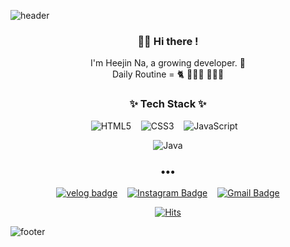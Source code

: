 ![header](https://capsule-render.vercel.app/api?type=slice&color=auto&height=300&section=header&text=Heejin%20Na&fontSize=90)

<h3 align="center">👋🏻 Hi there !</h3>
<p align="center">
I'm Heejin Na, a growing developer. 🌱 <br>
Daily Routine = 🐈 👩🏻‍💻 🏃🏻‍♀
</p>

<h3 align="center">✨ Tech Stack ✨</h3>
<div align="center">

![HTML5](https://img.shields.io/badge/html5-%23E34F26.svg?style=for-the-badge&logo=html5&logoColor=white)&nbsp;&nbsp;&nbsp;
![CSS3](https://img.shields.io/badge/css3-%231572B6.svg?style=for-the-badge&logo=css3&logoColor=white)&nbsp;&nbsp;&nbsp;
![JavaScript](https://img.shields.io/badge/javascript-%23323330.svg?style=for-the-badge&logo=javascript&logoColor=%23F7DF1E)&nbsp;&nbsp;&nbsp;
</div>

<div align="center">

![Java](https://img.shields.io/badge/java-f7a307?style=flat-square&logo=java&logoColor=white&link=https://velog.io/@hourlyheejin)
</div>

<h3 align="center">•••</h3>
 
<div align="center">
  
[![velog badge](https://img.shields.io/badge/Tech%20blog-11B48A?style=flat-square&logo=Vimeo&logoColor=white&link=https://velog.io/@hourlyheejin)](https://velog.io/@hourlyheejin)&nbsp;&nbsp;&nbsp;
[![Instagram Badge](https://img.shields.io/badge/-Instagram-dd2a7b?style=flat-square&logo=instagram&logoColor=white&link=https://www.instagram.com/heejindev/)](https://www.instagram.com/heejindev/)&nbsp;&nbsp;&nbsp;
[![Gmail Badge](https://img.shields.io/badge/-gmail-d14836?style=flat-square&logo=Gmail&logoColor=white&link=mailto:developerheejin@gmail.com)](mailto:developer.heejin@gmail.com)
</div>

<div align="center">
  
  [![Hits](https://hits.seeyoufarm.com/api/count/incr/badge.svg?url=https%3A%2F%2Fgithub.com%2Fheejinna&count_bg=%2387C9E3&title_bg=%23A5A3A3&icon=&icon_color=%23E7E7E7&title=hits&edge_flat=false)](https://hits.seeyoufarm.com)
</div>


![footer](https://capsule-render.vercel.app/api?type=slice&color=auto&height=200&section=footer&text=%20&fontSize=90)


<!--
**heejinna/heejinna** is a ✨ _special_ ✨ repository because its `README.md` (this file) appears on your GitHub profile.

Here are some ideas to get you started:

- 🔭 I’m currently working on ...
- 🌱 I’m currently learning ...
- 👯 I’m looking to collaborate on ...
- 🤔 I’m looking for help with ...
- 💬 Ask me about ...
- 📫 How to reach me: ...
- 😄 Pronouns: ...
- ⚡ Fun fact: ...
-->
